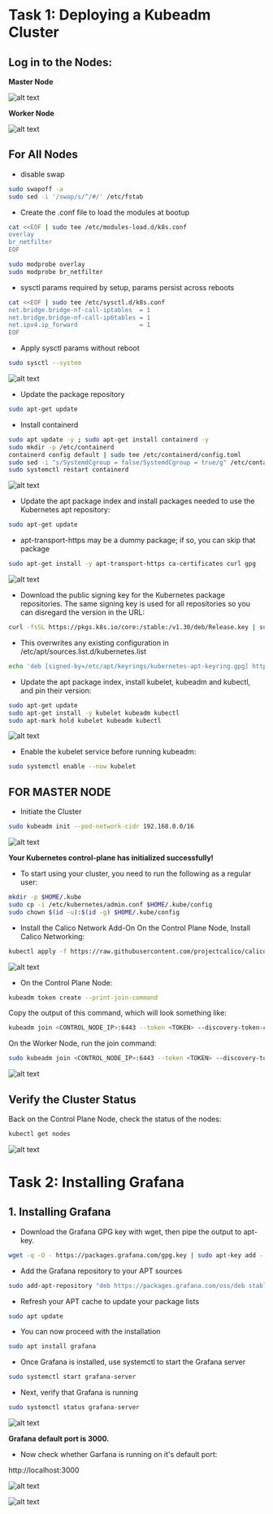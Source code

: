 # Task 1: Deploying a Kubeadm Cluster

## Log in to the Nodes:

**Master Node**

![alt text](img1.png)

**Worker Node**

![alt text](img2.png)

## For All Nodes

+ disable swap

```bash
sudo swapoff -a
sudo sed -i '/swap/s/^/#/' /etc/fstab
```
 
+ Create the .conf file to load the modules at bootup

```bash
cat <<EOF | sudo tee /etc/modules-load.d/k8s.conf
overlay
br_netfilter
EOF
```

```bash
sudo modprobe overlay
sudo modprobe br_netfilter
```
 
+ sysctl params required by setup, params persist across reboots

```bash
cat <<EOF | sudo tee /etc/sysctl.d/k8s.conf
net.bridge.bridge-nf-call-iptables  = 1
net.bridge.bridge-nf-call-ip6tables = 1
net.ipv4.ip_forward                 = 1
EOF
```

+ Apply sysctl params without reboot

```bash
sudo sysctl --system
```

![alt text](img3.png)
 
+ Update the package repository 

```bash
sudo apt-get update
```

+ Install containerd

```bash
sudo apt update -y ; sudo apt-get install containerd -y
sudo mkdir -p /etc/containerd
containerd config default | sudo tee /etc/containerd/config.toml 
sudo sed -i "s/SystemdCgroup = false/SystemdCgroup = true/g" /etc/containerd/config.toml 
sudo systemctl restart containerd
```

![alt text](img4.png)

+ Update the apt package index and install packages needed to use the Kubernetes apt repository:

```bash
sudo apt-get update
```

+ apt-transport-https may be a dummy package; if so, you can skip that package

```bash
sudo apt-get install -y apt-transport-https ca-certificates curl gpg
```

![alt text](img5.png)

+ Download the public signing key for the Kubernetes package repositories. The same signing key is used for all repositories so you can disregard the version in the URL:

```bash
curl -fsSL https://pkgs.k8s.io/core:/stable:/v1.30/deb/Release.key | sudo gpg --dearmor -o /etc/apt/keyrings/kubernetes-apt-keyring.gpg
```

+ This overwrites any existing configuration in /etc/apt/sources.list.d/kubernetes.list

```bash
echo 'deb [signed-by=/etc/apt/keyrings/kubernetes-apt-keyring.gpg] https://pkgs.k8s.io/core:/stable:/v1.30/deb/ /' | sudo tee /etc/apt/sources.list.d/kubernetes.list
```

+ Update the apt package index, install kubelet, kubeadm and kubectl, and pin their version:

```bash
sudo apt-get update
sudo apt-get install -y kubelet kubeadm kubectl
sudo apt-mark hold kubelet kubeadm kubectl
```

![alt text](img6.png)
 
+ Enable the kubelet service before running kubeadm:

```bash
sudo systemctl enable --now kubelet
```

## FOR MASTER NODE
 
+ Initiate the Cluster

```bash
sudo kubeadm init --pod-network-cidr 192.168.0.0/16
```

![alt text](img7.png)
 
**Your Kubernetes control-plane has initialized successfully!**

+ To start using your cluster, you need to run the following as a regular user:

```bash
mkdir -p $HOME/.kube
sudo cp -i /etc/kubernetes/admin.conf $HOME/.kube/config
sudo chown $(id -u):$(id -g) $HOME/.kube/config
```
 
+ Install the Calico Network Add-On
On the Control Plane Node, Install Calico Networking:

```bash
kubectl apply -f https://raw.githubusercontent.com/projectcalico/calico/v3.25.0/manifests/calico.yaml
```

![alt text](img8.png)

+ On the Control Plane Node:

```bash
kubeadm token create --print-join-command
```

Copy the output of this command, which will look something like:

```bash
kubeadm join <CONTROL_NODE_IP>:6443 --token <TOKEN> --discovery-token-ca-cert-hash sha256:<HASH>
```

On the Worker Node, run the join command:

```bash
sudo kubeadm join <CONTROL_NODE_IP>:6443 --token <TOKEN> --discovery-token-ca-cert-hash sha256:<HASH>
```

![alt text](img9.png)

## Verify the Cluster Status

Back on the Control Plane Node, check the status of the nodes:

```bash
kubectl get nodes
```

![alt text](img10.png)

# Task 2: Installing Grafana

## 1. Installing Grafana

+ Download the Grafana GPG key with wget, then pipe the output to apt-key.

```bash 
wget -q -O - https://packages.grafana.com/gpg.key | sudo apt-key add -
```

+ Add the Grafana repository to your APT sources

```bash
sudo add-apt-repository "deb https://packages.grafana.com/oss/deb stable main"
```

+ Refresh your APT cache to update your package lists

```bash
sudo apt update
```

+ You can now proceed with the installation

```bash
sudo apt install grafana
```

+ Once Grafana is installed, use systemctl to start the Grafana server

```bash
sudo systemctl start grafana-server
```

+ Next, verify that Grafana is running

```bash
sudo systemctl status grafana-server
```

![alt text](img11.png)

**Grafana default port is 3000.**

+ Now check whether Garfana is running on it's default port:

http://localhost:3000

![alt text](img12.png)

![alt text](img13.png)
